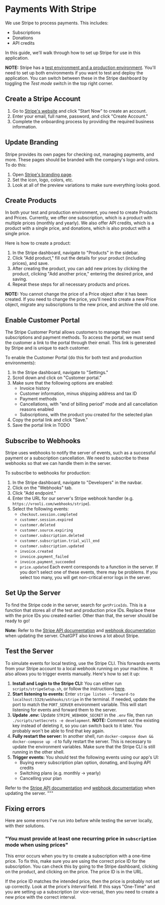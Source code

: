 # Payments With Stripe
We use Stripe to process payments. This includes:  
- Subscriptions
- Donations
- API credits

In this guide, we'll walk through how to set up Stripe for use in this application.

**NOTE:** Stripe has a [test environment and a production environment](https://stripe.com/docs/keys#test-live-modes). You'll need to set up both environments if you want to test and deploy the application. You can switch between these in the Stripe dashboard by toggling the *Test mode* switch in the top right corner.

## Create a Stripe Account
1. Go to [Stripe's website](https://stripe.com/) and click "Start Now" to create an account.
2. Enter your email, full name, password, and click "Create Account."
3. Complete the onboarding process by providing the required business information.

## Update Branding
Stripe provides its own pages for checking out, managing payments, and more. These pages should be branded with the company's logo and colors. To do this:
1. Open [Stripe's branding page](https://dashboard.stripe.com/settings/branding).
2. Set the icon, logo, colors, etc. 
3. Look at all of the preview variations to make sure everything looks good.

## Create Products
In both your test and production environment, you need to create Products and Prices. Currently, we offer one subscription, which is a product with multiple prices (monthly and yearly). We also offer API credits, which is a product with a single price, and donations, which is also product with a single price.

Here is how to create a product:  
1. In the Stripe dashboard, navigate to "Products" in the sidebar.
2. Click "Add product," fill out the details for your product (including prices), and save.
3. After creating the product, you can add new prices by clicking the product, clicking "Add another price," entering the desired price, and saving. 
4. Repeat these steps for all necessary products and prices.

**NOTE:** You cannot change the price of a Price object after it has been created. If you need to change the price, you'll need to create a new Price object, migrate any subscriptions to the new price, and archive the old one.

## Enable Customer Portal
The Stripe Customer Portal allows customers to manage their own subscriptions and payment methods. To access the portal, we must send the customer a link to the portal through their email. This link is generated by Stripe and is unique to each customer.

To enable the Customer Portal (do this for both test and production environments):
1. In the Stripe dashboard, navigate to "Settings."
2. Scroll down and click on "Customer portal."
3. Make sure that the following options are enabled: 
    - Invoice history
    - Customer information, minus shipping address and tax ID
    - Payment methods
    - Cancellations, with "end of billing period" mode and all cancellation reasons enabled
    - Subscriptions, with the product you created for the selected plan
4. Copy the portal link and click "Save."
5. Save the portal link in TODO

## Subscribe to Webhooks
Stripe uses webhooks to notify the server of events, such as a successful payment or a subscription cancellation. We need to subscribe to these webhooks so that we can handle them in the server.

To subscribe to webhooks for production:
1. In the Stripe dashboard, navigate to "Developers" in the navbar.
2. Click on the "Webhooks" tab.
3. Click "Add endpoint."
4. Enter the URL for our server's Stripe webhook handler (e.g. `https://vrooli.com/webhooks/stripe`).
5. Select the following events:
    - `checkout.session.completed`
    - `customer.session.expired`
    - `customer.deleted`
    - `customer.source.expiring`
    - `customer.subscription.deleted`
    - `customer.subscription.trial_will_end`
    - `customer.subscription.updated`
    - `invoice.created`
    - `invoice.payment_failed`
    - `invoice.payment_succeeded`
    - `price.updated`
Each event corresponds to a function in the server. If you don't select one of these events, there may be problems. If you select too many, you will get non-critical error logs in the server.

## Set Up the Server
To find the Stripe code in the server, search for `getPriceIds`. This is a function that stores all of the test and production price IDs. Replace these with the price IDs you created earlier. Other than that, the server should be ready to go!

**Note:** Refer to the [Stripe API documentation](https://stripe.com/docs/api) and [webhook documentation](https://stripe.com/docs/webhooks) when updating the server. ChatGPT also knows a lot about Stripe.

## Test the Server
To simulate events for local testing, use the Stripe CLI. This forwards events from your Stripe account to a local webhook running on your machine. It also allows you to trigger events manually. Here's how to set it up:

1. **Install and Login to the Stripe CLI:** You can either run `scripts/stripeSetup.sh`, or follow the instructions [here](https://stripe.com/docs/stripe-cli#install).
2. **Start listening to events:** Enter `stripe listen --forward-to localhost:5329/webhooks/stripe` in the terminal. If needed, update the port to match the `PORT_SERVER` environment variable. This will start listening for events and forward them to the server. 
3. **Update .env:** Update `STRIPE_WEBHOOK_SECRET` in the `.env` file, then run `./scripts/setSecrets -e development`. **NOTE:** Comment out the existing key instead of deleting it, so you can switch back to it later. You probably won't be able to find that key again.
4. **Fully restart the server:** In another shell, run `docker-compose down && docker-compose up -d` to fully restart the server. This is necessary to update the environment variables. Make sure that the Stripe CLI is still running in the other shell.
3. **Trigger events:** You should test the following events using our app's UI:
    - Buying every subscription plan option, donating, and buying API credits
    - Switching plans (e.g. monthly -> yearly)
    - Cancelling your plan

Refer to the [Stripe API documentation](https://stripe.com/docs/api) and [webhook documentation](https://stripe.com/docs/webhooks) when updating the server.
"""

## Fixing errors
Here are some errors I've run into before while testing the server locally, with their solutions.

### "You must provide at least one recurring price in `subscription` mode when using prices"
This error occurs when you try to create a subscription with a one-time price. To fix this, make sure you are using the correct price ID for the subscription. You can check this by going to the Stripe dashboard, clicking on the product, and clicking on the price. The price ID is in the URL.

If the price ID matches the intended price, then the price is probably not set up correctly. Look at the price's *Interval* field. If this says "One-Time" and you are setting up a subscription (or vice-versa), then you need to create a new price with the correct interval.